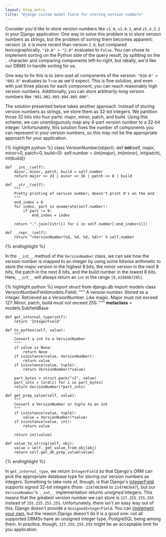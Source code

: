 ```yaml
---
layout: blog_entry
title: "Django custom model field for storing version numbers"
---
```


Consider you'd like to store version numbers like `v1.0`, `v2.0.3`, and `v5.4.3.2` in your Django application. One way to solve this problem is to store version numbers as strings, but the problem of sorting them becomes apparent: version `10.0` is more recent than version `2.0`, but compared lexicographically, `"10.0" > "2.0"` evaluates to `False`. You can chose to implement sorting on the Python side of the query result, by splitting on the `.` character and comparing components left-to-right, but ideally, we'd like our DBMS to handle sorting for us. 

One way to fix this is to zero-pad all components of the version: `"010.0" > "002.0"` evaluates to `True` as we'd expect. This is fine solution, and even with just three places for each component, you can reach reasonably high version numbers. Additionally, you can store arbitrarily-long version numbers like `"001.002.003.004.005.006"`.

The solution presented below takes another approach. Instead of storing version numbers as strings, we store them as 32-bit integers. We partition those 32 bits into four parts: major, minor, patch, and build. Using this scheme, we can unambiguously map any 4-part version number to a 32-bit integer. Unfortunately, this solution fixes the number of components you can represent in your version numbers, so this may not be the appropriate approach for your application.

{% highlight python %}
class VersionNumber(object):
    def __init__(self, major, minor=0, patch=0, build=0):
        self.number = (int(major), int(minor), int(patch), int(build))

    def __int__(self):
        major, minor, patch, build = self.number
        return major << 24 | minor << 16 | patch << 8 | build

    def __str__(self):
        """
        Pretty printing of version number; doesn't print 0's on the end
        """
        end_index = 0
        for index, part in enumerate(self.number):
            if part != 0:
                end_index = index

        return ".".join([str(i) for i in self.number[:end_index+1]])

    def __repr__(self):
        return "<VersionNumber(%d, %d, %d, %d)>" % self.number
{% endhighlight %}

In the `__int__` method of the `VersionNumber` class, we can see how the version number is mapped to an integer by using some bitwise arithmetic to store the major version in the highest 8 bits, the minor version in the next 8 bits, the patch in the next 8 bits, and the build number in the lowest 8 bits. Here, `__int__` will always return an `int` in the range `[0,4294967295]`.

{% highlight python %}
import struct
from django.db import models
class VersionNumberField(models.Field):
    """
    A version number. Stored as a integer. Retrieved as a VersionNumber. Like 
    magic. Major must not exceed 127. Minor, patch, build must not exceed 255.
    """
    __metaclass__ = models.SubfieldBase

    def get_internal_type(self):
        return 'IntegerField'
    
    def to_python(self, value):
        """
        Convert a int to a VersionNumber
        """
        if value is None:
            return None
        if isinstance(value, VersionNumber):
            return value
        if isinstance(value, tuple):
            return VersionNumber(*value)

        part_bytes = struct.pack(">I", value)
        part_ints = [ord(i) for i in part_bytes]
        return VersionNumber(*part_ints)

    def get_prep_value(self, value):
        """
        Convert a VersionNumber or tuple to an int
        """
        if isinstance(value, tuple):
            value = VersionNumber(*value) 
        if isinstance(value, int):
            return value

        return int(value)

    def value_to_string(self, obj):
        value = self._get_value_from_obj(obj)
        return self.get_db_prep_value(value)
{% endhighlight %}

In `get_internal_type`, we return `IntegerField` so that Django's ORM can pick the appropriate database type for storing our version numbers as integers. Something to take note of, though, is that Django's [IntegerField](https://docs.djangoproject.com/en/dev/ref/models/fields/#django.db.models.IntegerField) supports *signed* 32-bit integers (from `-2147483648` to `2147483647`), but our `VersionNumber`'s `__int__` implementation returns *unsigned* integers. This means that the greatest version number we can store is `127.255.255.255` instead of `255.255.255.255`. Unfortunately, there isn't an easy way out of this. Django doesn't provide a `UnsignedIntegerField`. You can [implement your own](http://stackoverflow.com/a/10678167/1231384), but the reason Django doesn't do it is a good one: not all supported DBMSs have an unsigned integer type, PostgreSQL being among them. In practice, though, `127.255.255.255` might be an acceptable limit for you application.
